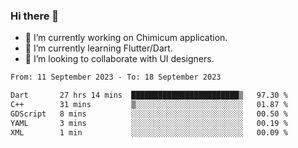 ### Hi there 👋

<!--
**devcat37/devcat37** is a ✨ _special_ ✨ repository because its `README.md` (this file) appears on your GitHub profile.-->


- 🔭 I’m currently working on Chimicum application.
- 🌱 I’m currently learning Flutter/Dart.
- 👯 I’m looking to collaborate with UI designers.
<!-- - 🤔 I’m looking for help with ... -->

<!--START_SECTION:waka-->

```txt
From: 11 September 2023 - To: 18 September 2023

Dart       27 hrs 14 mins  ████████████████████████▒   97.30 %
C++        31 mins         ▒░░░░░░░░░░░░░░░░░░░░░░░░   01.87 %
GDScript   8 mins          ░░░░░░░░░░░░░░░░░░░░░░░░░   00.50 %
YAML       3 mins          ░░░░░░░░░░░░░░░░░░░░░░░░░   00.19 %
XML        1 min           ░░░░░░░░░░░░░░░░░░░░░░░░░   00.09 %
```

<!--END_SECTION:waka-->
